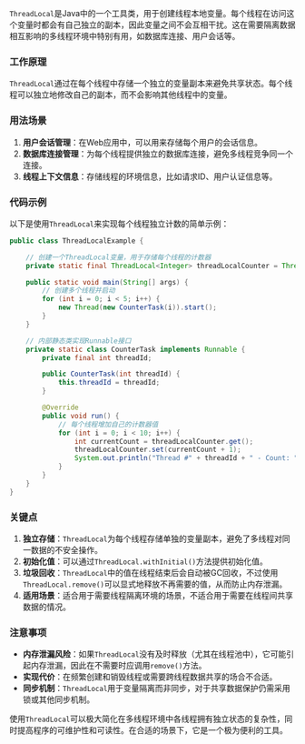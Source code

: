 `ThreadLocal`是Java中的一个工具类，用于创建线程本地变量。每个线程在访问这个变量时都会有自己独立的副本，因此变量之间不会互相干扰。这在需要隔离数据相互影响的多线程环境中特别有用，如数据库连接、用户会话等。

### 工作原理
`ThreadLocal`通过在每个线程中存储一个独立的变量副本来避免共享状态。每个线程可以独立地修改自己的副本，而不会影响其他线程中的变量。

### 用法场景
1. **用户会话管理**：在Web应用中，可以用来存储每个用户的会话信息。
2. **数据库连接管理**：为每个线程提供独立的数据库连接，避免多线程竞争同一个连接。
3. **线程上下文信息**：存储线程的环境信息，比如请求ID、用户认证信息等。

### 代码示例
以下是使用`ThreadLocal`来实现每个线程独立计数的简单示例：

```java
public class ThreadLocalExample {  

    // 创建一个ThreadLocal变量，用于存储每个线程的计数器  
    private static final ThreadLocal<Integer> threadLocalCounter = ThreadLocal.withInitial(() -> 0);  

    public static void main(String[] args) {  
        // 创建多个线程并启动  
        for (int i = 0; i < 5; i++) {  
            new Thread(new CounterTask(i)).start();  
        }  
    }  

    // 内部静态类实现Runnable接口  
    private static class CounterTask implements Runnable {  
        private final int threadId;  

        public CounterTask(int threadId) {  
            this.threadId = threadId;  
        }  

        @Override  
        public void run() {  
            // 每个线程增加自己的计数器值  
            for (int i = 0; i < 10; i++) {  
                int currentCount = threadLocalCounter.get();  
                threadLocalCounter.set(currentCount + 1);  
                System.out.println("Thread #" + threadId + " - Count: " + threadLocalCounter.get());  
            }  
        }  
    }  
}
```

### 关键点
1. **独立存储**：`ThreadLocal`为每个线程存储单独的变量副本，避免了多线程对同一数据的不安全操作。
2. **初始化值**：可以通过`ThreadLocal.withInitial()`方法提供初始化值。
3. **垃圾回收**：`ThreadLocal`中的值在线程结束后会自动被GC回收，不过使用`ThreadLocal.remove()`可以显式地释放不再需要的值，从而防止内存泄漏。
4. **适用场景**：适合用于需要线程隔离环境的场景，不适合用于需要在线程间共享数据的情况。

### 注意事项
+ **内存泄漏风险**：如果`ThreadLocal`没有及时释放（尤其在线程池中），它可能引起内存泄漏，因此在不需要时应调用`remove()`方法。
+ **实现代价**：在频繁创建和销毁线程或需要跨线程数据共享的场合不合适。
+ **同步机制**：`ThreadLocal`用于变量隔离而非同步，对于共享数据保护仍需采用锁或其他同步机制。

使用`ThreadLocal`可以极大简化在多线程环境中各线程拥有独立状态的复杂性，同时提高程序的可维护性和可读性。在合适的场景下，它是一个极为便利的工具。

